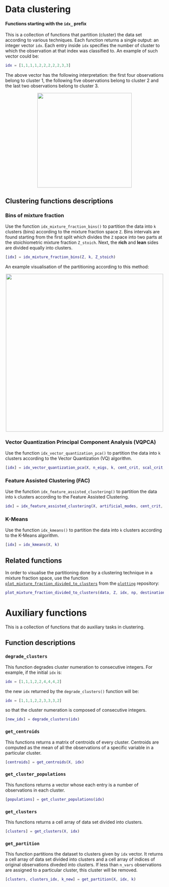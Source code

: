 # Data clustering

#### Functions starting with the `idx_` prefix

This is a collection of functions that partition (cluster) the data set according to various techniques. Each function returns a single output: an integer vector `idx`. Each entry inside `idx` specifies the number of cluster to which the observation at that index was classified to. An example of such vector could be:

```matlab
idx = [1,1,1,1,2,2,2,2,2,3,3]
```

The above vector has the following interpretation: the first four observations belong to cluster 1, the following five observations belong to cluster 2 and the last two observations belong to cluster 3.

<p align="center">
  <img src="https://github.com/burn-research/reduced-order-modelling/raw/master/documentation/idx-X.png" width="300">
</p>

## Clustering functions descriptions

### Bins of mixture fraction

Use the function `idx_mixture_fraction_bins()` to partition the data into `k` clusters (bins) according to the mixture fraction space `Z`. Bins intervals are found starting from the first split which divides the `Z` space into two parts at the stoichiometric mixture fraction `Z_stoich`. Next, the **rich** and **lean** sides are divided equally into clusters.

```matlab
[idx] = idx_mixture_fraction_bins(Z, k, Z_stoich)
```

An example visualisation of the partitioning according to this method:

<p align="center">
  <img src="https://github.com/burn-research/reduced-order-modelling/raw/master/clustering/dwgs/idx_mixture_fraction_bins.png" width="500">
</p>

### Vector Quantization Principal Component Analysis (VQPCA)

Use the function `idx_vector_quantization_pca()` to partition the data into `k` clusters according to the Vector Quantization (VQ) algorithm.

```matlab
[idx] = idx_vector_quantization_pca(X, n_eigs, k, cent_crit, scal_crit, idx_0)
```

### Feature Assisted Clustering (FAC)

Use the function `idx_feature_assisted_clustering()` to partition the data into `k` clusters according to the Feature Assisted Clustering.

```matlab
idx] = idx_feature_assisted_clustering(X, artificial_modes, cent_crit, scal_crit)
```

### K-Means

Use the function `idx_kmeans()` to partition the data into `k` clusters according to the K-Means algorithm.

```matlab
[idx] = idx_kmeans(X, k)
```

## Related functions

In order to visualise the partitioning done by a clustering technique in a mixture fraction space, use the function [`plot_mixture_fraction_divided_to_clusters`](https://github.com/burn-research/plotting/blob/master/plot_mixture_fraction/plot_mixture_fraction_divided_to_clusters.m) from the [`plotting`](https://github.com/burn-research/plotting) repository:

```matlab
plot_mixture_fraction_divided_to_clusters(data, Z, idx, np, destination)
```

# Auxiliary functions

This is a collection of functions that do auxiliary tasks in clustering.

## Function descriptions

### `degrade_clusters`

This function degrades cluster numeration to consecutive integers. For example, if the initial `idx` is:

```matlab
idx = [1,1,1,2,2,4,4,4,2]
```

the new `idx` returned by the `degrade_clusters()` function will be:

```matlab
idx = [1,1,1,2,2,3,3,3,2]
```

so that the cluster numeration is composed of consecutive integers.

```matlab
[new_idx] = degrade_clusters(idx)
```

### `get_centroids`

This functions returns a matrix of centroids of every cluster. Centroids are computed as the mean of all the observations of a specific variable in a particular cluster.

```matlab
[centroids] = get_centroids(X, idx)
```

### `get_cluster_populations`

This functions returns a vector whose each entry is a number of observations in each cluster.

```matlab
[populations] = get_cluster_populations(idx)
```

### `get_clusters`

This functions returns a cell array of data set divided into clusters.

```matlab
[clusters] = get_clusters(X, idx)
```

### `get_partition`

This function partitions the dataset to clusters given by `idx` vector. It returns a cell array of data set divided into clusters and a cell array of indices of original observations diveded into clusters. If less than `n_vars` observations are assigned to a particular cluster, this cluster will be removed.

```matlab
[clusters, clusters_idx, k_new] = get_partition(X, idx, k)
```
